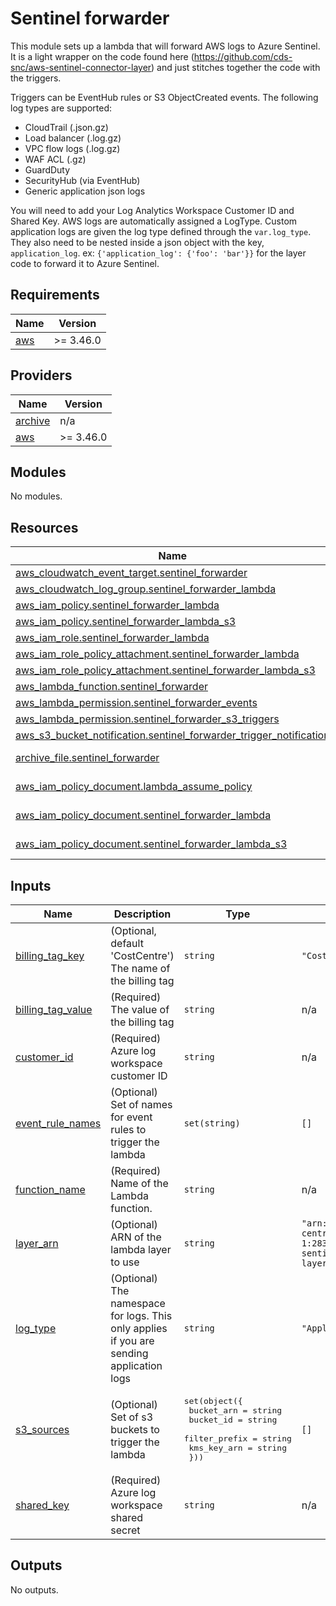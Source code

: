 # Sentinel forwarder

This module sets up a lambda that will forward AWS logs to Azure Sentinel.
It is a light wrapper on the code found here (https://github.com/cds-snc/aws-sentinel-connector-layer) and
just stitches together the code with the triggers.

Triggers can be EventHub rules or S3 ObjectCreated events. The following log types are supported:
- CloudTrail (.json.gz)
- Load balancer (.log.gz)
- VPC flow logs (.log.gz)
- WAF ACL (.gz)
- GuardDuty
- SecurityHub (via EventHub)
- Generic application json logs

You will need to add your Log Analytics Workspace Customer ID and Shared Key. AWS logs are automatically assigned a LogType.
Custom application logs are given the log type defined through the `var.log_type`. They also need to be nested inside a json
object with the key, `application_log`. ex: `{'application_log': {'foo': 'bar'}}` for the layer code to forward it to Azure Sentinel.

## Requirements

| Name | Version |
|------|---------|
| <a name="requirement_aws"></a> [aws](#requirement\_aws) | >= 3.46.0 |

## Providers

| Name | Version |
|------|---------|
| <a name="provider_archive"></a> [archive](#provider\_archive) | n/a |
| <a name="provider_aws"></a> [aws](#provider\_aws) | >= 3.46.0 |

## Modules

No modules.

## Resources

| Name | Type |
|------|------|
| [aws_cloudwatch_event_target.sentinel_forwarder](https://registry.terraform.io/providers/hashicorp/aws/latest/docs/resources/cloudwatch_event_target) | resource |
| [aws_cloudwatch_log_group.sentinel_forwarder_lambda](https://registry.terraform.io/providers/hashicorp/aws/latest/docs/resources/cloudwatch_log_group) | resource |
| [aws_iam_policy.sentinel_forwarder_lambda](https://registry.terraform.io/providers/hashicorp/aws/latest/docs/resources/iam_policy) | resource |
| [aws_iam_policy.sentinel_forwarder_lambda_s3](https://registry.terraform.io/providers/hashicorp/aws/latest/docs/resources/iam_policy) | resource |
| [aws_iam_role.sentinel_forwarder_lambda](https://registry.terraform.io/providers/hashicorp/aws/latest/docs/resources/iam_role) | resource |
| [aws_iam_role_policy_attachment.sentinel_forwarder_lambda](https://registry.terraform.io/providers/hashicorp/aws/latest/docs/resources/iam_role_policy_attachment) | resource |
| [aws_iam_role_policy_attachment.sentinel_forwarder_lambda_s3](https://registry.terraform.io/providers/hashicorp/aws/latest/docs/resources/iam_role_policy_attachment) | resource |
| [aws_lambda_function.sentinel_forwarder](https://registry.terraform.io/providers/hashicorp/aws/latest/docs/resources/lambda_function) | resource |
| [aws_lambda_permission.sentinel_forwarder_events](https://registry.terraform.io/providers/hashicorp/aws/latest/docs/resources/lambda_permission) | resource |
| [aws_lambda_permission.sentinel_forwarder_s3_triggers](https://registry.terraform.io/providers/hashicorp/aws/latest/docs/resources/lambda_permission) | resource |
| [aws_s3_bucket_notification.sentinel_forwarder_trigger_notification](https://registry.terraform.io/providers/hashicorp/aws/latest/docs/resources/s3_bucket_notification) | resource |
| [archive_file.sentinel_forwarder](https://registry.terraform.io/providers/hashicorp/archive/latest/docs/data-sources/file) | data source |
| [aws_iam_policy_document.lambda_assume_policy](https://registry.terraform.io/providers/hashicorp/aws/latest/docs/data-sources/iam_policy_document) | data source |
| [aws_iam_policy_document.sentinel_forwarder_lambda](https://registry.terraform.io/providers/hashicorp/aws/latest/docs/data-sources/iam_policy_document) | data source |
| [aws_iam_policy_document.sentinel_forwarder_lambda_s3](https://registry.terraform.io/providers/hashicorp/aws/latest/docs/data-sources/iam_policy_document) | data source |

## Inputs

| Name | Description | Type | Default | Required |
|------|-------------|------|---------|:--------:|
| <a name="input_billing_tag_key"></a> [billing\_tag\_key](#input\_billing\_tag\_key) | (Optional, default 'CostCentre') The name of the billing tag | `string` | `"CostCentre"` | no |
| <a name="input_billing_tag_value"></a> [billing\_tag\_value](#input\_billing\_tag\_value) | (Required) The value of the billing tag | `string` | n/a | yes |
| <a name="input_customer_id"></a> [customer\_id](#input\_customer\_id) | (Required) Azure log workspace customer ID | `string` | n/a | yes |
| <a name="input_event_rule_names"></a> [event\_rule\_names](#input\_event\_rule\_names) | (Optional) Set of names for event rules to trigger the lambda | `set(string)` | `[]` | no |
| <a name="input_function_name"></a> [function\_name](#input\_function\_name) | (Required) Name of the Lambda function. | `string` | n/a | yes |
| <a name="input_layer_arn"></a> [layer\_arn](#input\_layer\_arn) | (Optional) ARN of the lambda layer to use | `string` | `"arn:aws:lambda:ca-central-1:283582579564:layer:aws-sentinel-connector-layer:5"` | no |
| <a name="input_log_type"></a> [log\_type](#input\_log\_type) | (Optional) The namespace for logs. This only applies if you are sending application logs | `string` | `"ApplicationLog"` | no |
| <a name="input_s3_sources"></a> [s3\_sources](#input\_s3\_sources) | (Optional) Set of s3 buckets to trigger the lambda | <pre>set(object({<br>    bucket_arn    = string<br>    bucket_id     = string<br>    filter_prefix = string<br>    kms_key_arn   = string<br>  }))</pre> | `[]` | no |
| <a name="input_shared_key"></a> [shared\_key](#input\_shared\_key) | (Required) Azure log workspace shared secret | `string` | n/a | yes |

## Outputs

No outputs.

